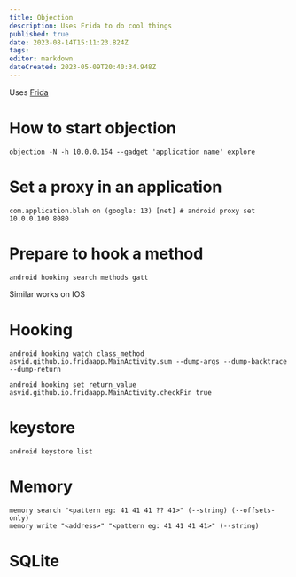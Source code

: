 ```yaml
---
title: Objection
description: Uses Frida to do cool things
published: true
date: 2023-08-14T15:11:23.824Z
tags: 
editor: markdown
dateCreated: 2023-05-09T20:40:34.948Z
---
```



Uses [Frida](/frida)

# How to start objection
```
objection -N -h 10.0.0.154 --gadget 'application name' explore
```

# Set a proxy in an application
```
com.application.blah on (google: 13) [net] # android proxy set 10.0.0.100 8080
```

# Prepare to hook a method
```
android hooking search methods gatt
```

Similar works on IOS

# Hooking
```
android hooking watch class_method asvid.github.io.fridaapp.MainActivity.sum --dump-args --dump-backtrace --dump-return
```

```
android hooking set return_value asvid.github.io.fridaapp.MainActivity.checkPin true
```

# keystore
```
android keystore list
```

# Memory
```
memory search "<pattern eg: 41 41 41 ?? 41>" (--string) (--offsets-only)
memory write "<address>" "<pattern eg: 41 41 41 41>" (--string)
```

# SQLite

